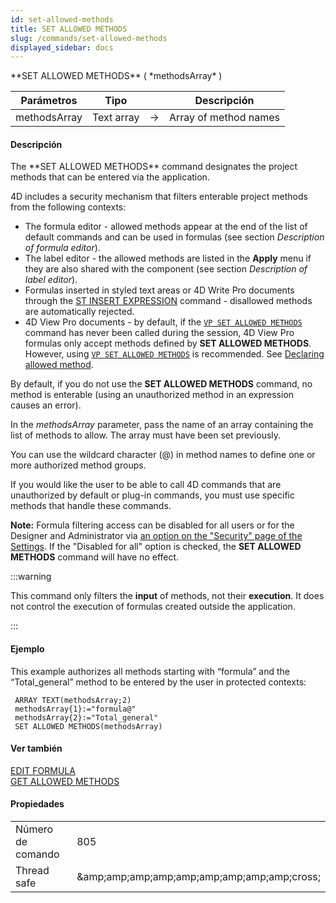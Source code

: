 ```yaml
---
id: set-allowed-methods
title: SET ALLOWED METHODS
slug: /commands/set-allowed-methods
displayed_sidebar: docs
---
```


<!--REF #_command_.SET ALLOWED METHODS.Syntax-->**SET ALLOWED METHODS** ( *methodsArray* )<!-- END REF-->

<!--REF #_command_.SET ALLOWED METHODS.Params-->

| Parámetros   | Tipo       |                             | Descripción           |
| ------------ | ---------- | --------------------------- | --------------------- |
| methodsArray | Text array | &#8594; | Array of method names |

<!-- END REF-->

#### Descripción

<!--REF #_command_.SET ALLOWED METHODS.Summary-->The **SET ALLOWED METHODS** command designates the project methods that can be entered via the application.<!-- END REF-->

4D includes a security mechanism that filters enterable project methods from the following contexts:

- The formula editor - allowed methods appear at the end of the list of default commands and can be used in formulas (see section *Description of formula editor*).
- The label editor - the allowed methods are listed in the **Apply** menu if they are also shared with the component (see section *Description of label editor*).
- Formulas inserted in styled text areas or 4D Write Pro documents through the [ST INSERT EXPRESSION](../commands-legacy/st-insert-expression.md) command - disallowed methods are automatically rejected.
- 4D View Pro documents - by default, if the [`VP SET ALLOWED METHODS`](../ViewPro/commands/vp-set-allowed-methods.md) command has never been called during the session, 4D View Pro formulas only accept methods defined by **SET ALLOWED METHODS**. However, using [`VP SET ALLOWED METHODS`](../ViewPro/commands/vp-set-allowed-methods.md) is recommended. See [Declaring allowed method](../ViewPro/formulas.md#declaring-allowed-methods).

By default, if you do not use the **SET ALLOWED METHODS** command, no method is enterable (using an unauthorized method in an expression causes an error).

In the *methodsArray* parameter, pass the name of an array containing the list of methods to allow. The array must have been set previously.

You can use the wildcard character (@) in method names to define one or more authorized method groups.

If you would like the user to be able to call 4D commands that are unauthorized by default or plug-in commands, you must use specific methods that handle these commands.

**Note:** Formula filtering access can be disabled for all users or for the Designer and Administrator via [an option on the "Security" page of the Settings](../settings/security.md#options). If the "Disabled for all" option is checked, the **SET ALLOWED METHODS** command will have no effect.

:::warning

This command only filters the **input** of methods, not their **execution**. It does not control the execution of formulas created outside the application.

:::

#### Ejemplo

This example authorizes all methods starting with “formula” and the “Total\_general” method to be entered by the user in protected contexts:

```4d
 ARRAY TEXT(methodsArray;2)
 methodsArray{1}:="formula@"
 methodsArray{2}:="Total_general"
 SET ALLOWED METHODS(methodsArray)
```

#### Ver también

[EDIT FORMULA](../commands-legacy/edit-formula.md)\
[GET ALLOWED METHODS](../commands-legacy/get-allowed-methods.md)

#### Propiedades

|                   |                                                                     |
| ----------------- | ------------------------------------------------------------------- |
| Número de comando | 805                                                                 |
| Thread safe       | &amp;amp;amp;amp;amp;amp;amp;amp;amp;amp;cross; |

